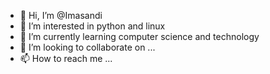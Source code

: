 - 👋 Hi, I’m @Imasandi
- 👀 I’m interested in python and linux
- 🌱 I’m currently learning computer science and technology
- 💞️ I’m looking to collaborate on ...
- 📫 How to reach me ...

<!---
Imasandi/Imasandi is a ✨ special ✨ repository because its `README.md` (this file) appears on your GitHub profile.
You can click the Preview link to take a look at your changes.
--->
